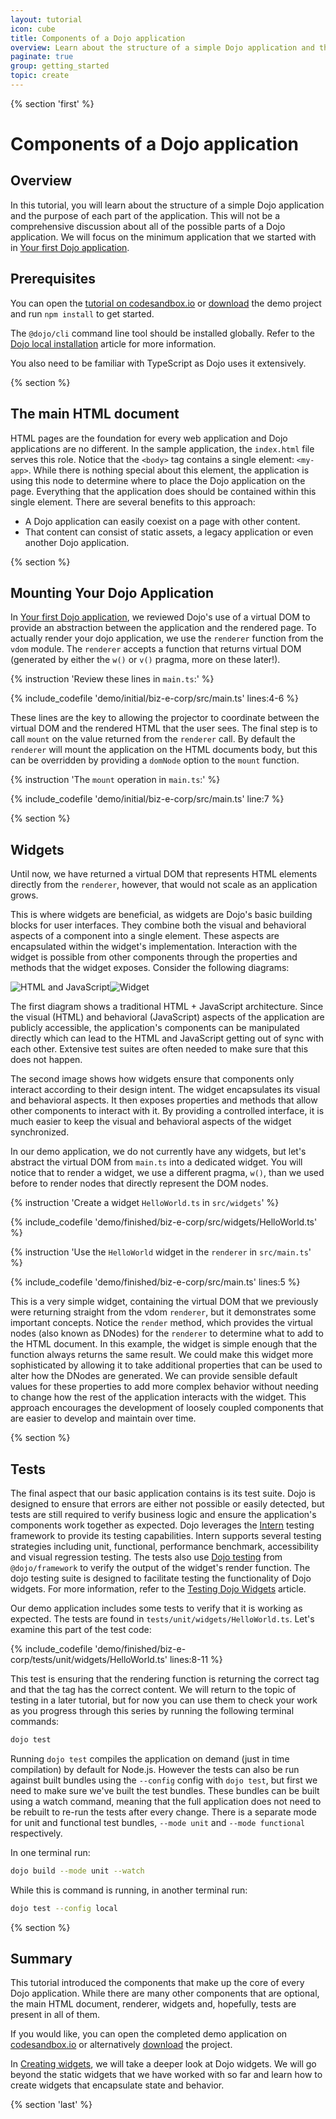```yaml
---
layout: tutorial
icon: cube
title: Components of a Dojo application
overview: Learn about the structure of a simple Dojo application and the purpose of each part.
paginate: true
group: getting_started
topic: create
---
```


{% section 'first' %}

# Components of a Dojo application

## Overview

In this tutorial, you will learn about the structure of a simple Dojo application and the purpose of each part of the application. This will not be a comprehensive discussion about all of the possible parts of a Dojo application. We will focus on the minimum application that we started with in [Your first Dojo application](../001_static_content/).

## Prerequisites

You can open the [tutorial on codesandbox.io](https://codesandbox.io/s/github/dojo/dojo.io/tree/master/site/source/tutorials/002_creating_an_application/demo/initial/biz-e-corp) or [download](../assets/002_creating_an_application-initial.zip) the demo project and run `npm install` to get started.

The `@dojo/cli` command line tool should be installed globally. Refer to the [Dojo local installation](../000_local_installation/) article for more information.

You also need to be familiar with TypeScript as Dojo uses it extensively.

{% section %}

## The main HTML document

HTML pages are the foundation for every web application and Dojo applications are no different. In the sample application, the `index.html` file serves this role. Notice that the `<body>` tag contains a single element: `<my-app>`. While there is nothing special about this element, the application is using this node to determine where to place the Dojo application on the page. Everything that the application does should be contained within this single element. There are several benefits to this approach:

* A Dojo application can easily coexist on a page with other content.
* That content can consist of static assets, a legacy application or even another Dojo application.

{% section %}

## Mounting Your Dojo Application

In [Your first Dojo application](../001_static_content/), we reviewed Dojo's use of a virtual DOM to provide an abstraction between the application and the rendered page. To actually render your dojo application, we use the `renderer` function from the `vdom` module. The `renderer` accepts a function that returns virtual DOM (generated by either the `w()` or `v()` pragma, more on these later!).

{% instruction 'Review these lines in `main.ts`:' %}

{% include_codefile 'demo/initial/biz-e-corp/src/main.ts' lines:4-6 %}

These lines are the key to allowing the projector to coordinate between the virtual DOM and the rendered HTML that the user sees. The final step is to call `mount` on the value returned from the `renderer` call. By default the `renderer` will mount the application on the HTML documents body, but this can be overridden by providing a `domNode` option to the `mount` function.

{% instruction 'The `mount` operation in `main.ts`:' %}

{% include_codefile 'demo/initial/biz-e-corp/src/main.ts' line:7 %}

{% section %}

## Widgets

Until now, we have returned a virtual DOM that represents HTML elements directly from the `renderer`, however, that would not scale as an application grows.

This is where widgets are beneficial, as widgets are Dojo's basic building blocks for user interfaces. They combine both the visual and behavioral aspects of a component into a single element. These aspects are encapsulated within the widget's implementation. Interaction with the widget is possible from other components through the properties and methods that the widget exposes. Consider the following diagrams:

<img src="../resources/html_js.svg" title="HTML and JavaScript" class="half-width"/><img src="../resources/widget.svg" title="Widget" class="half-width"/>

The first diagram shows a traditional HTML + JavaScript architecture. Since the visual (HTML) and behavioral (JavaScript) aspects of the application are publicly accessible, the application's components can be manipulated directly which can lead to the HTML and JavaScript getting out of sync with each other. Extensive test suites are often needed to make sure that this does not happen.

The second image shows how widgets ensure that components only interact according to their design intent. The widget encapsulates its visual and behavioral aspects. It then exposes properties and methods that allow other components to interact with it. By providing a controlled interface, it is much easier to keep the visual and behavioral aspects of the widget synchronized.

In our demo application, we do not currently have any widgets, but let's abstract the virtual DOM from `main.ts` into a dedicated widget. You will notice that to render a widget, we use a different pragma, `w()`, than we used before to render nodes that directly represent the DOM nodes.

{% instruction 'Create a widget `HelloWorld.ts` in `src/widgets`' %}

{% include_codefile 'demo/finished/biz-e-corp/src/widgets/HelloWorld.ts' %}

{% instruction 'Use the `HelloWorld` widget in the `renderer` in `src/main.ts`' %}

{% include_codefile 'demo/finished/biz-e-corp/src/main.ts' lines:5 %}

This is a very simple widget, containing the virtual DOM that we previously were returning straight from the vdom `renderer`, but it demonstrates some important concepts. Notice the `render` method, which provides the virtual nodes (also known as DNodes) for the `renderer` to determine what to add to the HTML document. In this example, the widget is simple enough that the function always returns the same result. We could make this widget more sophisticated by allowing it to take additional properties that can be used to alter how the DNodes are generated. We can provide sensible default values for these properties to add more complex behavior without needing to change how the rest of the application interacts with the widget. This approach encourages the development of loosely coupled components that are easier to develop and maintain over time.

{% section %}

## Tests

The final aspect that our basic application contains is its test suite. Dojo is designed to ensure that errors are either not possible or easily detected, but tests are still required to verify business logic and ensure the application's components work together as expected. Dojo leverages the [Intern](http://theintern.io) testing framework to provide its testing capabilities. Intern supports several testing strategies including unit, functional, performance benchmark, accessibility and visual regression testing. The tests also use [Dojo testing](https://github.com/dojo/framework/tree/master/src/testing) from `@dojo/framework` to verify the output of the widget's render function. The dojo testing suite is designed to facilitate testing the functionality of Dojo widgets. For more information, refer to the [Testing Dojo Widgets](../comingsoon.html) article.

Our demo application includes some tests to verify that it is working as expected. The tests are found in `tests/unit/widgets/HelloWorld.ts`. Let's examine this part of the test code:

{% include_codefile 'demo/finished/biz-e-corp/tests/unit/widgets/HelloWorld.ts' lines:8-11 %}

This test is ensuring that the rendering function is returning the correct tag and that the tag has the correct content. We will return to the topic of testing in a later tutorial, but for now you can use them to check your work as you progress through this series by running the following terminal commands:

```bash
dojo test
```

Running `dojo test` compiles the application on demand (just in time compilation) by default for Node.js. However the tests can also be run against built bundles using the `--config` config with `dojo test`, but first we need to make sure we've built the test bundles. These bundles can be built using a watch command, meaning that the full application does not need to be rebuilt to re-run the tests after every change. There is a separate mode for unit and functional test bundles, `--mode unit` and `--mode functional` respectively.

In one terminal run:

```bash
dojo build --mode unit --watch
```

While this is command is running, in another terminal run:

```bash
dojo test --config local
```

{% section %}

## Summary
This tutorial introduced the components that make up the core of every Dojo application. While there are many other components that are optional, the main HTML document, renderer, widgets and, hopefully, tests are present in all of them.

If you would like, you can open the completed demo application on [codesandbox.io](https://codesandbox.io/s/github/dojo/dojo.io/tree/master/site/source/tutorials/002_creating_an_application/demo/finished/biz-e-corp) or alternatively [download](../assets/002_creating_an_application-finished.zip) the project.

In [Creating widgets](../003_creating_widgets/), we will take a deeper look at Dojo widgets. We will go beyond the static widgets that we have worked with so far and learn how to create widgets that encapsulate state and behavior.

{% section 'last' %}
